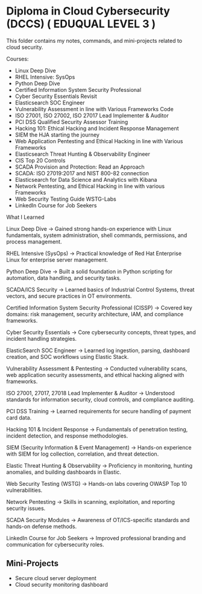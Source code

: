 # Diploma in Cloud Cybersecurity (DCCS) ( EDUQUAL LEVEL 3 )

This folder contains my notes, commands, and mini-projects related to cloud security.

Courses:

- Linux Deep Dive
- RHEL Intensive: SysOps
- Python Deep Dive
- Certified Information System Security Professional
- Cyber Security Essentials Revisit
- Elasticsearch SOC Engineer
- Vulnerability Assessment in line with Various Frameworks Code
- ISO 27001, ISO 27002, ISO 27017 Lead Implementer & Auditor
- PCI DSS Qualified Security Assessor Training
- Hacking 101: Ethical Hacking and Incident Response Management
- SIEM the HJA starting the journey
- Web Application Pentesting and Ethical Hacking in line with Various Frameworks
- Elasticsearch Threat Hunting & Observability Engineer
- CIS Top 20 Controls
- SCADA Provision and Protection: Read an Approach
- SCADA: ISO 27019:2017 and NIST 800-82 connection
- Elasticsearch for Data Science and Analytics with Kibana
- Network Pentesting, and Ethical Hacking in line with various Frameworks
- Web Security Testing Guide WSTG-Labs
- LinkedIn Course for Job Seekers

What I Learned

Linux Deep Dive → Gained strong hands-on experience with Linux fundamentals, system administration, shell commands, permissions, and process management.

RHEL Intensive (SysOps) → Practical knowledge of Red Hat Enterprise Linux for enterprise server management.

Python Deep Dive → Built a solid foundation in Python scripting for automation, data handling, and security tasks.

SCADA/ICS Security → Learned basics of Industrial Control Systems, threat vectors, and secure practices in OT environments.

Certified Information System Security Professional (CISSP) → Covered key domains: risk management, security architecture, IAM, and compliance frameworks.

Cyber Security Essentials → Core cybersecurity concepts, threat types, and incident handling strategies.

ElasticSearch SOC Engineer → Learned log ingestion, parsing, dashboard creation, and SOC workflows using Elastic Stack.

Vulnerability Assessment & Pentesting → Conducted vulnerability scans, web application security assessments, and ethical hacking aligned with frameworks.

ISO 27001, 27017, 27018 Lead Implementer & Auditor → Understood standards for information security, cloud controls, and compliance auditing.

PCI DSS Training → Learned requirements for secure handling of payment card data.

Hacking 101 & Incident Response → Fundamentals of penetration testing, incident detection, and response methodologies.

SIEM (Security Information & Event Management) → Hands-on experience with SIEM for log collection, correlation, and threat detection.

Elastic Threat Hunting & Observability → Proficiency in monitoring, hunting anomalies, and building dashboards in Elastic.

Web Security Testing (WSTG) → Hands-on labs covering OWASP Top 10 vulnerabilities.

Network Pentesting → Skills in scanning, exploitation, and reporting security issues.

SCADA Security Modules → Awareness of OT/ICS-specific standards and hands-on defense methods.

LinkedIn Course for Job Seekers → Improved professional branding and communication for cybersecurity roles.

## Mini-Projects
- Secure cloud server deployment
- Cloud security monitoring dashboard
